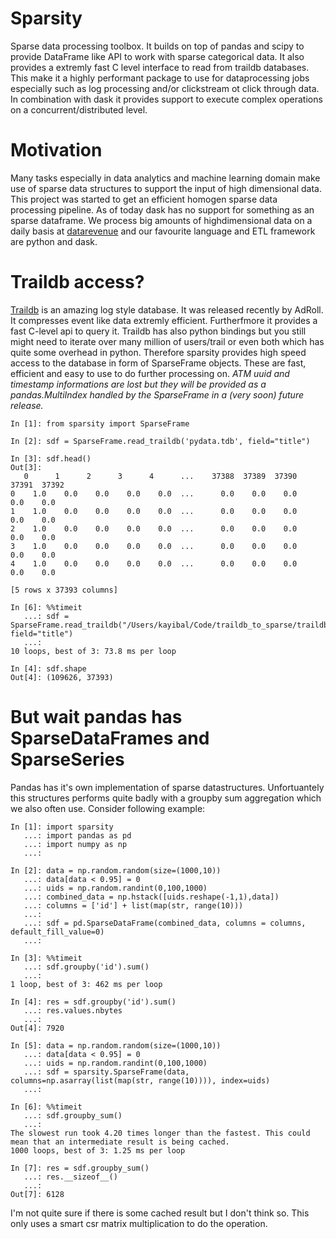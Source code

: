# Sparsity
Sparse data processing toolbox. It builds on top of pandas and scipy to provide DataFrame
like API to work with sparse categorical data. It also provides a extremly fast C level 
interface to read from traildb databases. This make it a highly performant package to use
for dataprocessing jobs especially such as log processing and/or clickstream ot click through data. 
In combination with dask it provides support to execute complex operations on 
a concurrent/distributed level.

# Motivation
Many tasks especially in data analytics and machine learning domain make use of sparse
data structures to support the input of high dimensional data. This project was started
to get an efficient homogen sparse data processing pipeline. As of today dask has no
support for something as an sparse dataframe. We process big amounts of highdimensional data
on a daily basis at [datarevenue](http://datarevenue.com) and our favourite language 
and ETL framework are python and dask.

# Traildb access?
[Traildb](http://traildb.io/) is an amazing log style database. It was released recently 
by AdRoll. It compresses event like data extremly efficient. Furtherfmore it provides a 
fast C-level api to query it. 
Traildb has also python bindings but you still might need to iterate over many million 
of users/trail or even both which has quite some overhead in python. 
Therefore sparsity provides high speed access to the database in form of SparseFrame objects. 
These are fast, efficient and easy to use to do further processing on. 
*ATM uuid and timestamp informations are lost but they will be provided as a pandas.MultiIndex 
handled by the SparseFrame in a (very soon) future release.*

````
In [1]: from sparsity import SparseFrame

In [2]: sdf = SparseFrame.read_traildb('pydata.tdb', field="title")

In [3]: sdf.head()
Out[3]: 
   0      1      2      3      4      ...    37388  37389  37390  37391  37392
0    1.0    0.0    0.0    0.0    0.0  ...      0.0    0.0    0.0    0.0    0.0
1    1.0    0.0    0.0    0.0    0.0  ...      0.0    0.0    0.0    0.0    0.0
2    1.0    0.0    0.0    0.0    0.0  ...      0.0    0.0    0.0    0.0    0.0
3    1.0    0.0    0.0    0.0    0.0  ...      0.0    0.0    0.0    0.0    0.0
4    1.0    0.0    0.0    0.0    0.0  ...      0.0    0.0    0.0    0.0    0.0

[5 rows x 37393 columns]

In [6]: %%timeit
   ...: sdf = SparseFrame.read_traildb("/Users/kayibal/Code/traildb_to_sparse/traildb_to_sparse/traildb_to_sparse/sparsity/test/pydata.tdb", field="title")
   ...: 
10 loops, best of 3: 73.8 ms per loop

In [4]: sdf.shape
Out[4]: (109626, 37393)
````

# But wait pandas has SparseDataFrames and SparseSeries
Pandas has it's own implementation of sparse datastructures. Unfortuantely this structures
performs quite badly with a groupby sum aggregation which we also often use. Consider 
following example:

```
In [1]: import sparsity
   ...: import pandas as pd
   ...: import numpy as np
   ...: 

In [2]: data = np.random.random(size=(1000,10))
   ...: data[data < 0.95] = 0
   ...: uids = np.random.randint(0,100,1000)
   ...: combined_data = np.hstack([uids.reshape(-1,1),data])
   ...: columns = ['id'] + list(map(str, range(10)))
   ...: 
   ...: sdf = pd.SparseDataFrame(combined_data, columns = columns, default_fill_value=0)
   ...: 

In [3]: %%timeit
   ...: sdf.groupby('id').sum()
   ...: 
1 loop, best of 3: 462 ms per loop

In [4]: res = sdf.groupby('id').sum()
   ...: res.values.nbytes
   ...: 
Out[4]: 7920

In [5]: data = np.random.random(size=(1000,10))
   ...: data[data < 0.95] = 0
   ...: uids = np.random.randint(0,100,1000)
   ...: sdf = sparsity.SparseFrame(data, columns=np.asarray(list(map(str, range(10)))), index=uids)
   ...: 

In [6]: %%timeit
   ...: sdf.groupby_sum()
   ...: 
The slowest run took 4.20 times longer than the fastest. This could mean that an intermediate result is being cached.
1000 loops, best of 3: 1.25 ms per loop

In [7]: res = sdf.groupby_sum()
   ...: res.__sizeof__()
   ...: 
Out[7]: 6128
```

I'm not quite sure if there is some cached result but I don't think so. This only uses a 
smart csr matrix multiplication to do the operation.